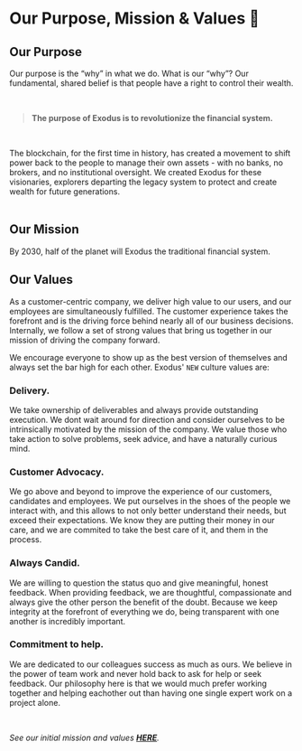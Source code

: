 # Our Purpose, Mission & Values 💎

## Our Purpose 
							
Our purpose is the “why” in what we do. What is our “why”? Our fundamental, shared belief is that people have a right to control their wealth.			


<br/>


> **The purpose of Exodus is to revolutionize the financial system.**	

<br/>
				
The blockchain, for the first time in history, has created a movement to shift power back to the people to manage their own assets - with no banks, no brokers, and no institutional oversight. We created Exodus for these visionaries, explorers departing the legacy system to protect and create wealth for future generations.				
<br/>

## Our Mission 

By 2030, half of the planet will Exodus the traditional financial system.
<br/>

## Our Values 
						
As a customer-centric company, we deliver high value to our users, and our employees are simultaneously fulfilled. The customer experience takes the forefront and is the driving force behind nearly all of our business decisions. Internally, we follow a set of strong values that bring us together in our mission of driving the company forward. 				
				
We encourage everyone to show up as the best version of themselves and always set the bar high for each other. Exodus' `NEW` culture values are:				
				
### Delivery. 

We take ownership of deliverables and always provide outstanding execution. We dont wait around for direction and consider ourselves to be intrinsically motivated by the mission of the company. We value those who take action to solve problems, seek advice, and have a naturally curious mind.

### Customer Advocacy. 

We go above and beyond to improve the experience of our customers, candidates and employees. We put ourselves in the shoes of the people we interact with, and this allows to not only better understand their needs, but exceed their expectations. We know they are putting their money in our care, and we are commited to take the best care of it, and them in the process.

### Always Candid. 

We are willing to question the status quo and give meaningful, honest feedback. When providing feedback, we are thoughtful, compassionate and always give the other person the benefit of the doubt. Because we keep integrity at the forefront of everything we do, being transparent with one another is incredibly important. 


### Commitment to help. 

We are dedicated to our colleagues success as much as ours. We believe in the power of team work and never hold back to ask for help or seek feedback. Our philosophy here is that we would much prefer working together and helping eachother out than having one single expert work on a project alone.


<br/>					
				
_See our initial mission and values **[HERE](initial-mission-values.md)**._ 

